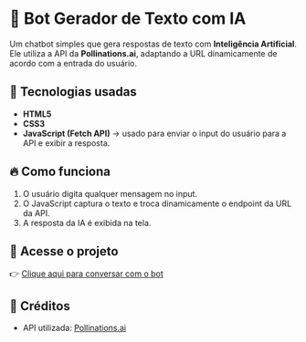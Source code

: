 # 🤖 Bot Gerador de Texto com IA

Um chatbot simples que gera respostas de texto com **Inteligência Artificial**.  
Ele utiliza a API da **Pollinations.ai**, adaptando a URL dinamicamente de acordo com a entrada do usuário.

## 🚀 Tecnologias usadas
- **HTML5**
- **CSS3**
- **JavaScript (Fetch API)** → usado para enviar o input do usuário para a API e exibir a resposta.

## 🔥 Como funciona
1. O usuário digita qualquer mensagem no input.
2. O JavaScript captura o texto e troca dinamicamente o endpoint da URL da API.
3. A resposta da IA é exibida na tela.

## 📎 Acesse o projeto
👉 [Clique aqui para conversar com o bot](https://rfaelvitor.github.io/Testing_an_API_v2/BOT_TEXT/index2.html)

## 🙏 Créditos
- API utilizada: [Pollinations.ai](https://pollinations.ai/)
